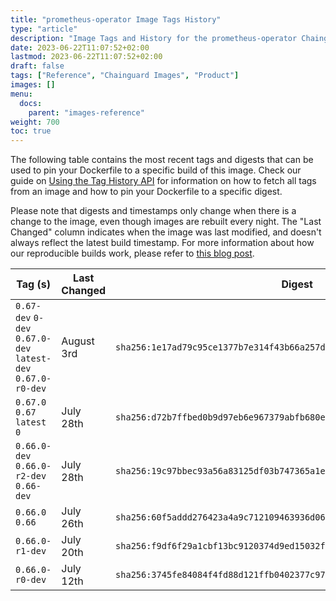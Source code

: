 ```yaml
---
title: "prometheus-operator Image Tags History"
type: "article"
description: "Image Tags and History for the prometheus-operator Chainguard Image"
date: 2023-06-22T11:07:52+02:00
lastmod: 2023-06-22T11:07:52+02:00
draft: false
tags: ["Reference", "Chainguard Images", "Product"]
images: []
menu:
  docs:
    parent: "images-reference"
weight: 700
toc: true
---
```


The following table contains the most recent tags and digests that can be used to pin your Dockerfile to a specific build of this image. Check our guide on [Using the Tag History API](/chainguard/chainguard-images/using-the-tag-history-api/) for information on how to fetch all tags from an image and how to pin your Dockerfile to a specific digest.

Please note that digests and timestamps only change when there is a change to the image, even though images are rebuilt every night. The "Last Changed" column indicates when the image was last modified, and doesn't always reflect the latest build timestamp. For more information about how our reproducible builds work, please refer to [this blog post](https://www.chainguard.dev/unchained/reproducing-chainguards-reproducible-image-builds).

| Tag (s)                                                       | Last Changed | Digest                                                                    |
|---------------------------------------------------------------|--------------|---------------------------------------------------------------------------|
|  `0.67-dev` `0-dev` `0.67.0-dev` `latest-dev` `0.67.0-r0-dev` | August 3rd   | `sha256:1e17ad79c95ce1377b7e314f43b66a257dadaac1e1a39756c398a625aac0732f` |
|  `0.67.0` `0.67` `latest` `0`                                 | July 28th    | `sha256:d72b7ffbed0b9d97eb6e967379abfb680e3be74f78b21b01e668abdbaf51c803` |
|  `0.66.0-dev` `0.66.0-r2-dev` `0.66-dev`                      | July 28th    | `sha256:19c97bbec93a56a83125df03b747365a1e67cb58241ca1ce9c9a6d7d7c2d9bff` |
|  `0.66.0` `0.66`                                              | July 26th    | `sha256:60f5addd276423a4a9c712109463936d067bcc515d3c7091e67800d1d1876387` |
|  `0.66.0-r1-dev`                                              | July 20th    | `sha256:f9df6f29a1cbf13bc9120374d9ed15032febfb2970025eae299e46b76cfae592` |
|  `0.66.0-r0-dev`                                              | July 12th    | `sha256:3745fe84084f4fd88d121ffb0402377c97343f87e631be61397025a354b0c06e` |

